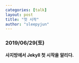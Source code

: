 ```yaml
---
categories: [talk]
layout: post
title: "첫 시작"
author: "sleepyjun"
---
```


### 2019/06/29(토)
**사지방에서 Jekyll 첫 시작을 알리다.**